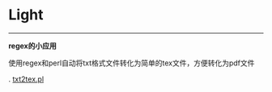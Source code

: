 # Light
---

**regex的小应用**

使用regex和perl自动将txt格式文件转化为简单的tex文件，方便转化为pdf文件

. [txt2tex.pl](https://github.com/HapHac/Light/blob/master/txt2tex.pl)
